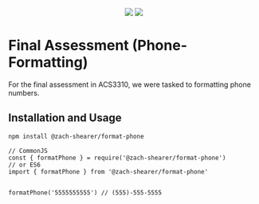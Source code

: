 <p align="center">
  <img src="https://img.shields.io/github/workflow/status/shearertzach/Final-Assessment-3310/Node.js%20CI?label=Prod%20Build&style=for-the-badge"/>
  <img src="https://img.shields.io/github/package-json/v/shearertzach/Final-Assessment-3310?style=for-the-badge"/>
</p>

# Final Assessment (Phone-Formatting)

For the final assessment in ACS3310, we were tasked to formatting phone numbers.

## Installation and Usage

```bash
npm install @zach-shearer/format-phone
```

```JS
// CommonJS
const { formatPhone } = require('@zach-shearer/format-phone')
// or ES6
import { formatPhone } from '@zach-shearer/format-phone'


formatPhone('5555555555') // (555)-555-5555

```